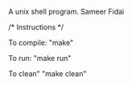 A unix shell program.
Sameer Fidai

/* Instructions */

To compile:
   "make"

To run:
   "make run"

To clean"
   "make clean"
